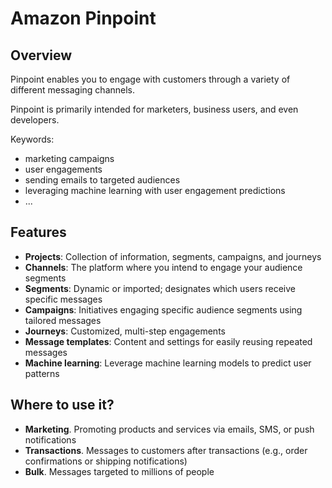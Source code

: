 # Amazon Pinpoint

## Overview

Pinpoint enables you to engage with customers through a variety of different messaging channels.

Pinpoint is primarily intended for marketers, business users, and even developers.

Keywords: 
- marketing campaigns
- user engagements
- sending emails to targeted audiences
- leveraging machine learning with user engagement predictions
- ...


## Features

- **Projects**: Collection of information, segments, campaigns, and journeys
- **Channels**: The platform where you intend to engage your audience segments
- **Segments**: Dynamic or imported; designates which users receive specific messages
- **Campaigns**: Initiatives engaging specific audience segments using tailored messages
- **Journeys**: Customized, multi-step engagements
- **Message templates**: Content and settings for easily reusing repeated messages
- **Machine learning**: Leverage machine learning models to predict user patterns


## Where to use it?

- **Marketing**. Promoting products and services via emails, SMS, or push notifications
- **Transactions**. Messages to customers after transactions (e.g., order confirmations or shipping notifications)
- **Bulk**. Messages targeted to millions of people
